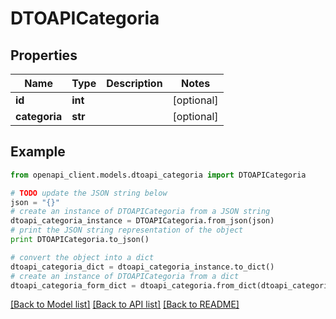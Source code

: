 # DTOAPICategoria


## Properties

Name | Type | Description | Notes
------------ | ------------- | ------------- | -------------
**id** | **int** |  | [optional] 
**categoria** | **str** |  | [optional] 

## Example

```python
from openapi_client.models.dtoapi_categoria import DTOAPICategoria

# TODO update the JSON string below
json = "{}"
# create an instance of DTOAPICategoria from a JSON string
dtoapi_categoria_instance = DTOAPICategoria.from_json(json)
# print the JSON string representation of the object
print DTOAPICategoria.to_json()

# convert the object into a dict
dtoapi_categoria_dict = dtoapi_categoria_instance.to_dict()
# create an instance of DTOAPICategoria from a dict
dtoapi_categoria_form_dict = dtoapi_categoria.from_dict(dtoapi_categoria_dict)
```
[[Back to Model list]](../README.md#documentation-for-models) [[Back to API list]](../README.md#documentation-for-api-endpoints) [[Back to README]](../README.md)


